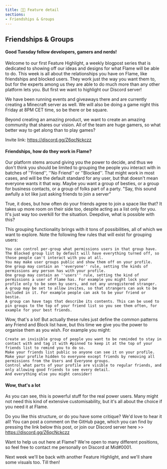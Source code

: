 ```yaml
---
title: 🧑‍💻 Feature detail
sections:
- Friendships & Groups
---
```


## Friendships & Groups <a name="Friendships & Groups"></a>
#### Good Tuesday fellow developers, gamers and nerds!

Welcome to our first Feature Highlight, a weekly blogpost series that is dedicated to showing off our ideas and designs for what Flame will be able to do. This week is all about the relationships you have on Flame, like friendships and blocked users. They work just the way you want them to, but for the experts among us they are able to do much more than any other platform lets you.
But first we want to highlight our Discord server!

We have been running events and giveaways there and are currently creating a Minecraft server as well. We will also be doing a game night this Friday at 8PM CET time, so be there or be square.

Beyond creating an amazing product, we want to create an amazing community that shares our vision. All of the team are huge gamers, so what better way to get along than to play games?

Invite link: https://discord.gg/Z6qcNckczz

#### Friendships, how do they work in Flame?

Our platform stems around giving you the power to decide, and thus we don't think you should be limited to grouping the people you interact with in batches of ''Friend'', ''No Friend'' or ''Blocked''. That might work in most cases, and will be the default standard for any user, but that doesn't mean everyone wants it that way. Maybe you want a group of besties, or a group for business contacts, or a group of folks part of a party.
"Say, this sound awfully a lot like just asking friends to join a server"

True, it does, but how often do your friends agree to join a space like that? It takes up more room on their side too, despite acting as a list only for you. It's just way too overkill for the situation.
Deepdive, what is possible with this?

This grouping functionality brings with it tons of possibilities, all of which we want to explore. Note the following few rules that will exist for grouping users:

    You can control per-group what permissions users in that group have. The Blocked group list by default will have everything turned off, so those people can't interact with you at all.
    You may make user groups public and show them off on your profile.
    One group may contain an ''everyone'' rule, setting the kinds of permissions any person has with your profile.
    One group may contain an ''users'' rule, setting the kind of permissions a user of Flame has. For example you might lock your profile only to be seen by users, and not any unregistered stranger.
    A group may be set to allow invites, so that strangers can ask to be included in it. For example people can ask to be your friend or bestie.
    A group can have tags that describe its contents. This can be used to pin groups to the top of your friend list so you see them often, for example for your best friends.

Wow, that's a lot! But actually these rules just define the common patterns any Friend and Block list have, but this time we give you the power to organise them as you wish. For example you might:

    Create an invisible group of people you want to be reminded to stay in contact with and tag it with #pinned to keep it at the top of your friends list to remind you to do so.
    Make your friends list public so anyone can see it on your profile.
    Make your profile hidden to everyone except friends by removing all permissions from the Users and Everyone groups.
    Control what parts of your profile are visible to regular friends, and only allowing good friends to see every detail.
    And everything else you might consider!

#### Wow, that's a lot

As you can see, this is powerful stuff for the real power users. Many might not need this kind of extensive customisability, but it's all about the choice if you need it at Flame.

Do you like this structure, or do you have some critique? We'd love to hear it all! You can post a comment on the GitHub page, which you can find by pressing the link below this post, or join our Discord server here >> https://discord.gg/Z6qcNckczz

Want to help us out here at Flame? We're open to many different positions, so feel free to contact me personally on Discord at Mid#0001.

Next week we'll be back with another Feature Highlight, and we'll share some visuals too. Till then!